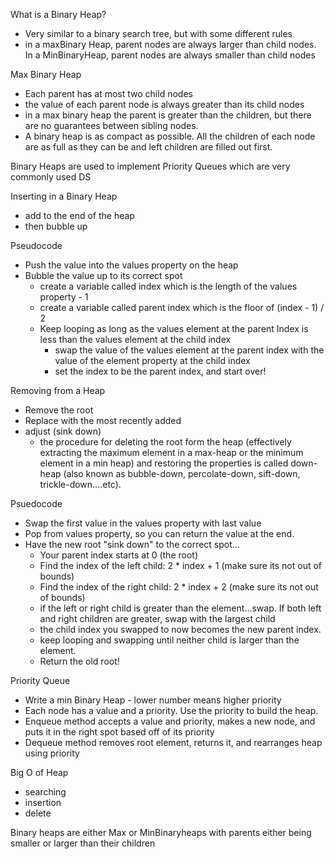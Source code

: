 What is a Binary Heap?
- Very similar to a binary search tree, but with some different rules
- in a maxBinary Heap, parent nodes are always larger than child nodes. In a MinBinaryHeap, parent nodes are always smaller than child nodes

Max Binary Heap
- Each parent has at most two child nodes
- the value of each parent node is always greater than its child nodes
- in a max binary heap the parent is greater than the children, but there are no guarantees between sibling nodes. 
- A binary heap is as compact as possible. All the children of each node are as full as they can be and left children are filled out first.

Binary Heaps are used to implement Priority Queues
    which are very commonly used DS

Inserting in a Binary Heap
- add to the end of the heap 
- then bubble up

Pseudocode
- Push the value into the values property on the heap
- Bubble the value up to its correct spot
    - create a variable called index which is the length of the values property - 1
    - create a variable called parent index which is the floor of (index - 1) / 2
    - Keep looping as long as the values element at the parent Index is less than the values element at the child index
        - swap the value of the values element at the parent index with the value of the element property at the child index
        - set the index to be the parent index, and start over!

Removing from a Heap 
- Remove the root
- Replace with the most recently added 
- adjust (sink down)
    - the procedure for deleting the root form the heap (effectively extracting the maximum element in a max-heap or the minimum element in a min heap) and restoring the properties is called down-heap (also known as bubble-down, percolate-down, sift-down, trickle-down....etc).

Psuedocode
- Swap the first value in the values property with last value
- Pop from values property, so you can return the value at the end. 
- Have the new root "sink down" to the correct spot...
    - Your parent index starts at 0 (the root)
    - Find the index of the left child: 2 * index + 1 (make sure its not out of bounds)
    - Find the index of the right child: 2 * index + 2 (make sure its not out of bounds)
    - if the left or right child is greater than the element...swap. If both left and right children are greater, swap with the largest child
    - the child index you swapped to now becomes the new parent index. 
    - keep looping and swapping until neither child is larger than the element. 
    - Return the old root!



Priority Queue 
- Write a min Binary Heap - lower number means higher priority
- Each node has a value and a priority. Use the priority to build the heap. 
- Enqueue method accepts a value and priority, makes a new node, and puts it in the right spot based off of its priority
- Dequeue method removes root element, returns it, and rearranges heap using priority


Big O of Heap
- searching 
- insertion
- delete


Binary heaps are either Max or MinBinaryheaps with parents either being smaller or larger than their children